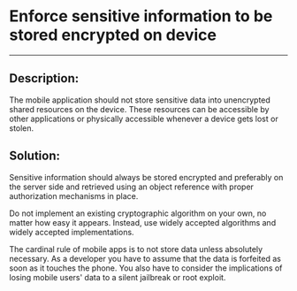 # Enforce sensitive information to be stored encrypted on device
-------

## Description:

The mobile application should not store sensitive data into unencrypted shared
resources on the device. These resources can be accessible by other applications or 
physically accessible whenever a device gets lost or stolen. 

## Solution:

Sensitive information should always be stored encrypted and preferably on the server side
and retrieved using an object reference with proper authorization mechanisms in place. 

Do not implement an existing cryptographic algorithm on your own, no matter how easy 
it appears. Instead, use widely accepted algorithms and widely accepted implementations.

The cardinal rule of mobile apps is to not store data unless absolutely necessary. 
As a developer you have to assume that the data is forfeited as soon as it touches the phone. 
You also have to consider the implications of losing mobile users' data to a silent 
jailbreak or root exploit.
